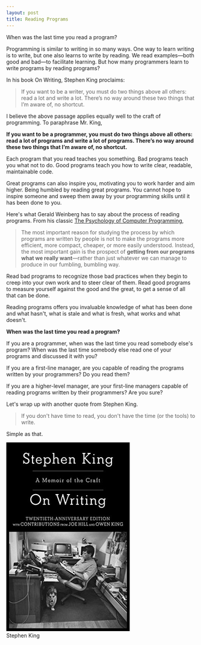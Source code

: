 ```yaml
---
layout: post
title: Reading Programs
---
```


When was the last time you read a program?

Programming is similar to writing in so many ways. One way to learn writing is to write, but one also learns to write by reading. We read examples—both good and bad—to facilitate learning. But how many programmers learn to write programs by reading programs?

In his book On Writing, Stephen King proclaims:

> If you want to be a writer, you must do two things above all others: read a lot and write a lot. There’s no way around these two things that I’m aware of, no shortcut.

I believe the above passage applies equally well to the craft of programming. To paraphrase Mr. King, 

**If you want to be a programmer, you must do two things above all others: read a lot of programs and write a lot of programs. There’s no way around these two things that I’m aware of, no shortcut.**

Each program that you read teaches you something. Bad programs teach you what not to do. Good programs teach you how to write clear, readable, maintainable code. 

Great programs can also inspire you, motivating you to work harder and aim higher. Being humbled by reading great programs. You cannot hope to inspire someone and sweep them away by your programming skills until it has been done to you. 

Here's what Gerald Weinberg has to say about the process of reading programs. From his classic [The Psychology of Computer Programming](https://www.amazon.ca/Psychology-Computer-Programming-Silver-Anniversary-ebook/dp/B004R9QACC/ref=tmm_kin_swatch_0?_encoding=UTF8&qid=1615464117&sr=8-1),

> The most important reason for studying the process by which programs are written by people is not to make the programs more efficient, more compact, cheaper, or more easily understood. Instead, the most important gain is the prospect of **getting from our programs what we really want**—rather than just whatever we can manage to produce in our fumbling, bumbling way.

Read bad programs to recognize those bad practices when they begin to creep into your own work and to steer clear of them. Read good programs to measure yourself against the good and the great, to get a sense of all that can be done. 

Reading programs offers you invaluable knowledge of what has been done and what hasn't, what is stale and what is fresh, what works and what doesn't. 

**When was the last time you read a program?**

If you are a programmer, when was the last time you read somebody else's program? When was the last time somebody else read one of your programs and discussed it with you?

If you are a first-line manager, are you capable of reading the programs written by your programmers? Do you read them? 

If you are a higher-level manager, are your first-line managers capable of reading programs written by their programmers? Are you sure?

Let's wrap up with another quote from Stephen King. 

> If you don't have time to read, you don't have the time (or the tools) to write. 

Simple as that. 

<div class="book centered">
  <a target="_blank" href="/images/books/on_writing.jpg">
    <img src="/images/books/on_writing.jpg" alt="Stephen King">
  </a>
  <div class="caption">Stephen King</div>
</div>

